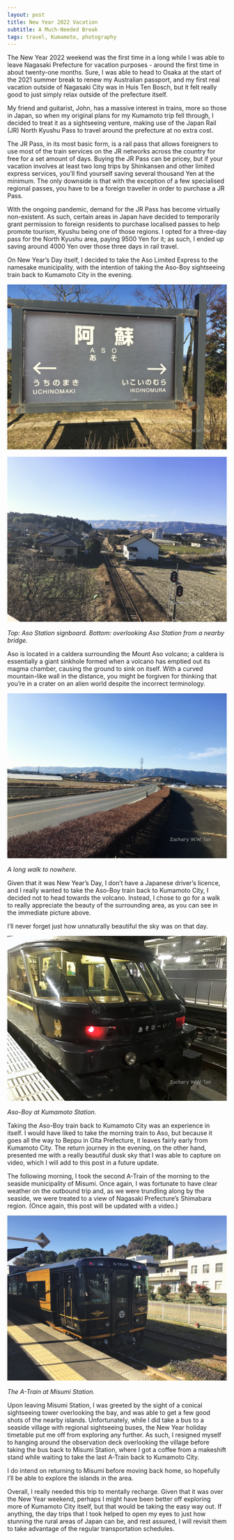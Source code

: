 ```yaml
---
layout: post
title: New Year 2022 Vacation
subtitle: A Much-Needed Break
tags: travel, Kumamoto, photography
---
```


The New Year 2022 weekend was the first time in a long while I was able to leave Nagasaki Prefecture for vacation purposes - around the first time in about twenty-one months. Sure, I was able to head to Osaka at the start of the 2021 summer break to renew my Australian passport, and my first real vacation outside of Nagasaki City was in Huis Ten Bosch, but it felt really good to just simply relax outside of the prefecture itself.

My friend and guitarist, John, has a massive interest in trains, more so those in Japan, so when my original plans for my Kumamoto trip fell through, I decided to treat it as a sightseeing venture, making use of the Japan Rail (JR) North Kyushu Pass to travel around the prefecture at no extra cost.

The JR Pass, in its most basic form, is a rail pass that allows foreigners to use most of the train services on the JR networks across the country for free for a set amount of days. Buying the JR Pass can be pricey, but if your vacation involves at least two long trips by Shinkansen and other limited express services, you’ll find yourself saving several thousand Yen at the minimum. The only downside is that with the exception of a few specialised regional passes, you have to be a foreign traveller in order to purchase a JR Pass.

With the ongoing pandemic, demand for the JR Pass has become virtually non-existent. As such, certain areas in Japan have decided to temporarily grant permission to foreign residents to purchase localised passes to help promote tourism, Kyushu being one of those regions. I opted for a three-day pass for the North Kyushu area, paying 9500 Yen for it; as such, I ended up saving around 4000 Yen over those three days in rail travel.

On New Year’s Day itself, I decided to take the Aso Limited Express to the namesake municipality, with the intention of taking the Aso-Boy sightseeing train back to Kumamoto City in the evening.

![image](/assets/img/Kumamoto-NY2022/Aso-Station-Signboard.jpg)

![image](/assets/img/Kumamoto-NY2022/Aso-Station-Overview.jpg)

<i>Top: Aso Station signboard. Bottom: overlooking Aso Station from a nearby bridge.</i>

Aso is located in a caldera surrounding the Mount Aso volcano; a caldera is essentially a giant sinkhole formed when a volcano has emptied out its magma chamber, causing the ground to sink on itself. With a curved mountain-like wall in the distance, you might be forgiven for thinking that you’re in a crater on an alien world despite the incorrect terminology.

![image](/assets/img/Kumamoto-NY2022/Aso-Long-Walk.jpg)

<i>A long walk to nowhere.</i>

Given that it was New Year’s Day, I don’t have a Japanese driver’s licence, and I really wanted to take the Aso-Boy train back to Kumamoto City, I decided not to head towards the volcano. Instead, I chose to go for a walk to really appreciate the beauty of the surrounding area, as you can see in the immediate picture above.

I’ll never forget just how unnaturally beautiful the sky was on that day.

![image](/assets/img/Kumamoto-NY2022/Aso-Boy.jpg)

<i>Aso-Boy at Kumamoto Station.</i>

Taking the Aso-Boy train back to Kumamoto City was an experience in itself. I would have liked to take the morning train to Aso, but because it goes all the way to Beppu in Oita Prefecture, it leaves fairly early from Kumamoto City. The return journey in the evening, on the other hand, presented me with a really beautiful dusk sky that I was able to capture on video, which I will add to this post in a future update.

The following morning, I took the second A-Train of the morning to the seaside municipality of Misumi. Once again, I was fortunate to have clear weather on the outbound trip and, as we were trundling along by the seaside, we were treated to a view of Nagasaki Prefecture’s Shimabara region. (Once again, this post will be updated with a video.)

![image](/assets/img/Kumamoto-NY2022/A-Train.jpg)

<i>The A-Train at Misumi Station.</i>

Upon leaving Misumi Station, I was greeted by the sight of a conical sightseeing tower overlooking the bay, and was able to get a few good shots of the nearby islands. Unfortunately, while I did take a bus to a seaside village with regional sightseeing buses, the New Year holiday timetable put me off from exploring any further. As such, I resigned myself to hanging around the observation deck overlooking the village before taking the bus back to Misumi Station, where I got a coffee from a makeshift stand while waiting to take the last A-Train back to Kumamoto City.

I do intend on returning to Misumi before moving back home, so hopefully I’ll be able to explore the islands in the area.

Overall, I really needed this trip to mentally recharge. Given that it was over the New Year weekend, perhaps I might have been better off exploring more of Kumamoto City itself, but that would be taking the easy way out. If anything, the day trips that I took helped to open my eyes to just how stunning the rural areas of Japan can be, and rest assured, I will revisit them to take advantage of the regular transportation schedules.
